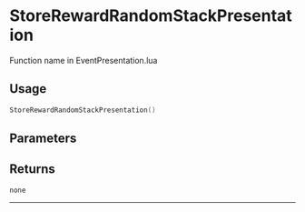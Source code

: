 # StoreRewardRandomStackPresentation
Function name in EventPresentation.lua
## Usage
```lua
StoreRewardRandomStackPresentation()
```
## Parameters

## Returns
`none`

---